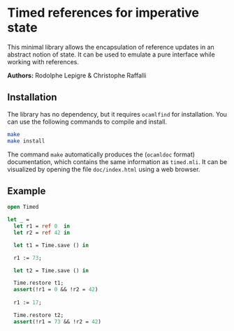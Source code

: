 Timed references for imperative state
=====================================

This minimal library allows the encapsulation of reference updates
in an abstract notion of state. It can be used to emulate a pure
interface while working with references.


**Authors:** Rodolphe Lepigre & Christophe Raffalli

Installation
------------

The library has no dependency, but it requires `ocamlfind` for
installation. You can use the following commands to compile and
install.
```bash
make
make install
```

The command `make` automatically produces the (`ocamldoc` format)
documentation, which contains the same information as `timed.mli`.
It can be visualized by opening the file `doc/index.html` using a
web browser.

Example
-------

```OCaml
open Timed

let _ =
  let r1 = ref 0  in
  let r2 = ref 42 in

  let t1 = Time.save () in

  r1 := 73;

  let t2 = Time.save () in

  Time.restore t1;
  assert(!r1 = 0 && !r2 = 42)
  
  r1 := 17;

  Time.restore t2;
  assert(!r1 = 73 && !r2 = 42)
```
